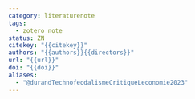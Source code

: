 ```yaml
---
category: literaturenote
tags:
  - zotero_note
status: ZN
citekey: "{{citekey}}"
authors: "{{authors}}{{directors}}"
url: "{{url}}"
doi: "{{doi}}"
aliases:
  - "@durandTechnofeodalismeCritiqueLeconomie2023"
---
```

